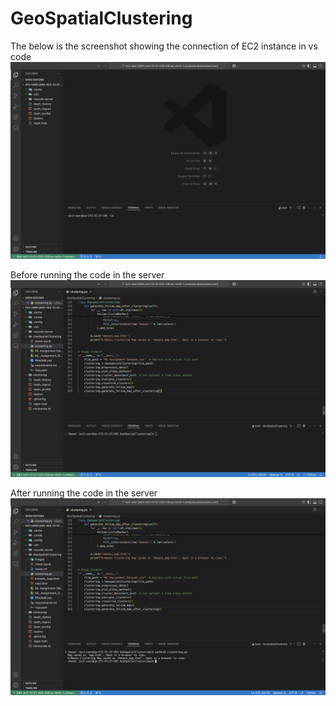 # GeoSpatialClustering

The below is the screenshot showing the connection of EC2 instance in vs code 
![alt text](images_readme/ec2instance.png)

Before running the code in the server
![alt text](images_readme/image.png)

After running the code in the server
![alt text](images_readme/image-1.png)


